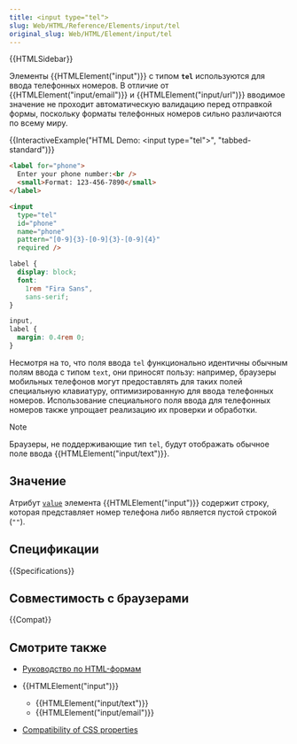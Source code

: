 ```yaml
---
title: <input type="tel">
slug: Web/HTML/Reference/Elements/input/tel
original_slug: Web/HTML/Element/input/tel
---
```


{{HTMLSidebar}}

Элементы {{HTMLElement("input")}} с типом **`tel`** используются для ввода телефонных номеров. В отличие от {{HTMLElement("input/email")}} и {{HTMLElement("input/url")}} вводимое значение не проходит автоматическую валидацию перед отправкой формы, поскольку форматы телефонных номеров сильно различаются по всему миру.

{{InteractiveExample("HTML Demo: &lt;input type=&quot;tel&quot;&gt;", "tabbed-standard")}}

```html interactive-example
<label for="phone">
  Enter your phone number:<br />
  <small>Format: 123-456-7890</small>
</label>

<input
  type="tel"
  id="phone"
  name="phone"
  pattern="[0-9]{3}-[0-9]{3}-[0-9]{4}"
  required />
```

```css interactive-example
label {
  display: block;
  font:
    1rem "Fira Sans",
    sans-serif;
}

input,
label {
  margin: 0.4rem 0;
}
```

Несмотря на то, что поля ввода `tel` функционально идентичны обычным полям ввода с типом `text`, они приносят пользу: например, браузеры мобильных телефонов могут предоставлять для таких полей специальную клавиатуру, оптимизированную для ввода телефонных номеров. Использование специального поля ввода для телефонных номеров также упрощает реализацию их проверки и обработки.

> [!NOTE]
> Браузеры, не поддерживающие тип `tel`, будут отображать обычное поле ввода {{HTMLElement("input/text")}}.

## Значение

Атрибут [`value`](/ru/docs/Web/HTML/Element/input#value) элемента {{HTMLElement("input")}} содержит строку, которая представляет номер телефона либо является пустой строкой (`""`).

## Спецификации

{{Specifications}}

## Совместимость с браузерами

{{Compat}}

## Смотрите также

- [Руководство по HTML-формам](/ru/docs/Learn_web_development/Extensions/Forms)
- {{HTMLElement("input")}}

  - {{HTMLElement("input/text")}}
  - {{HTMLElement("input/email")}}

- [Compatibility of CSS properties](/ru/docs/Learn/Forms/Property_compatibility_table_for_form_controls)
